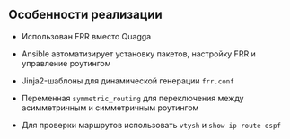 
## Особенности реализации
- Использован FRR вместо Quagga
- Ansible автоматизирует установку пакетов, настройку FRR и управление роутингом
- Jinja2-шаблоны для динамической генерации `frr.conf`
- Переменная `symmetric_routing` для переключения между асимметричным и симметричным роутингом

- Для проверки маршрутов использовать `vtysh` и `show ip route ospf`

